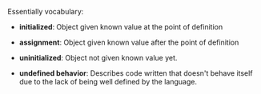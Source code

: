 Essentially vocabulary:

- **initialized**: Object given known value at the point of definition
- **assignment**: Object given known value after the point of definition
- **uninitialized**: Object not given known value yet.

- **undefined behavior**: Describes code written that doesn't behave itself due to the lack of being well defined by the language.
